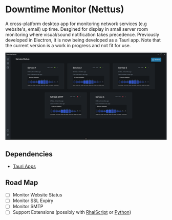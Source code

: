 # Downtime Monitor (Nettus)

A cross-platform desktop app for monitoring network services (e.g website's, email) up time. Desgined for display in small server room monitoring where visual/sound notification takes precedence. Previously developed in Electron, it is now being developed as a Tauri app. Note that the current version is a work in progress and not fit for use.

![Screenshot](docs/screenshot-1.png)

## Dependencies

- [Tauri Apps](https://tauri.app/)

## Road Map
- [ ] Monitor Website Status
- [ ] Monitor SSL Expiry
- [ ] Monitor SMTP
- [ ] Support Extensions (possibly with [RhaiScript](https://rhai.rs/) or [Python](https://www.python.org/))
